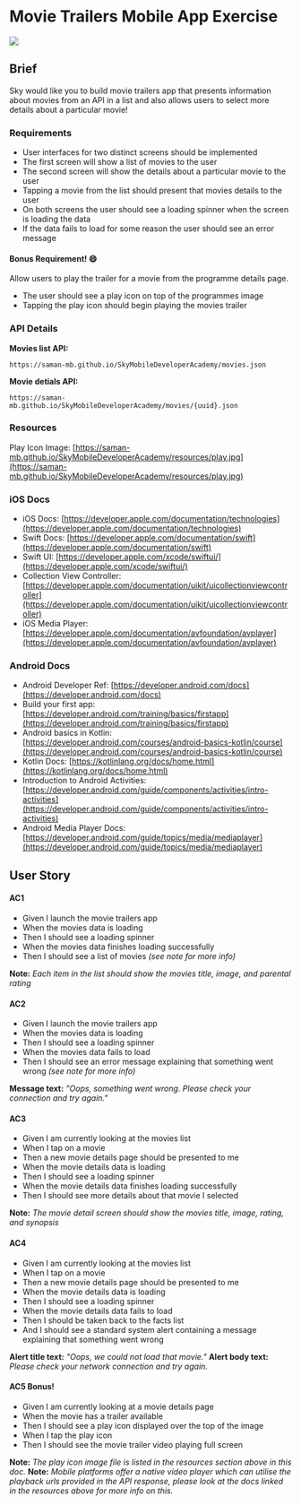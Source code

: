 
# Movie Trailers Mobile App Exercise

![](https://www.latestfreestuff.co.uk/wp-content/uploads/2017/04/Free-Sky-Movie-Worth-£13.99.png)

## Brief

Sky would like you to build movie trailers app that presents information about movies from an API in a list and also allows users to select more details about a particular movie!

### Requirements

- User interfaces for two distinct screens should be implemented
- The first screen will show a list of movies to the user
- The second screen will show the details about a particular movie to the user
- Tapping a movie from the list should present that movies details to the user
- On both screens the user should see a loading spinner when the screen is loading the data
- If the data fails to load for some reason the user should see an error message

#### Bonus Requirement! 😄

Allow users to play the trailer for a movie from the programme details page.
- The user should see a play icon on top of the programmes image
- Tapping the play icon should begin playing the movies trailer

### API Details

**Movies list API:**

`https://saman-mb.github.io/SkyMobileDeveloperAcademy/movies.json`

**Movie detials API:**

`https://saman-mb.github.io/SkyMobileDeveloperAcademy/movies/{uuid}.json`

### Resources 

Play Icon Image: [https://saman-mb.github.io/SkyMobileDeveloperAcademy/resources/play.jpg](https://saman-mb.github.io/SkyMobileDeveloperAcademy/resources/play.jpg)

### iOS Docs

- iOS Docs: [https://developer.apple.com/documentation/technologies](https://developer.apple.com/documentation/technologies)
- Swift Docs: [https://developer.apple.com/documentation/swift](https://developer.apple.com/documentation/swift)
- Swift UI: [https://developer.apple.com/xcode/swiftui/](https://developer.apple.com/xcode/swiftui/)
- Collection View Controller: [https://developer.apple.com/documentation/uikit/uicollectionviewcontroller](https://developer.apple.com/documentation/uikit/uicollectionviewcontroller)
- iOS Media Player: [https://developer.apple.com/documentation/avfoundation/avplayer](https://developer.apple.com/documentation/avfoundation/avplayer)

### Android Docs

- Android Developer Ref: [https://developer.android.com/docs](https://developer.android.com/docs)
- Build your first app: [https://developer.android.com/training/basics/firstapp](https://developer.android.com/training/basics/firstapp)
- Android basics in Kotlin: [https://developer.android.com/courses/android-basics-kotlin/course](https://developer.android.com/courses/android-basics-kotlin/course)
- Kotlin Docs: [https://kotlinlang.org/docs/home.html](https://kotlinlang.org/docs/home.html)
- Introduction to Android Activities: [https://developer.android.com/guide/components/activities/intro-activities](https://developer.android.com/guide/components/activities/intro-activities)
- Android Media Player Docs: [https://developer.android.com/guide/topics/media/mediaplayer](https://developer.android.com/guide/topics/media/mediaplayer)


## User Story

#### AC1
- Given I launch the movie trailers app
- When the movies data is loading
- Then I should see a loading spinner
- When the movies data finishes loading successfully
- Then I should see a list of movies *(see note for more info)*

**Note:** *Each item in the list should show the movies title, image, and parental rating*

#### AC2
- Given I launch the movie trailers app
- When the movies data is loading
- Then I should see a loading spinner
- When the movies data fails to load
- Then I should see an error message explaining that something went wrong *(see note for more info)*

**Message text:** *"Oops, something went wrong. Please check your connection and try again."*

#### AC3
- Given I am currently looking at the movies list
- When I tap on a movie
- Then a new movie details page should be presented to me
- When the movie details data is loading
- Then I should see a loading spinner
- When the movie details data finishes loading successfully
- Then I should see more details about that movie I selected

**Note:** *The movie detail screen should show the movies title, image, rating, and synopsis*

#### AC4
- Given I am currently looking at the movies list
- When I tap on a movie
- Then a new movie details page should be presented to me
- When the movie details data is loading
- Then I should see a loading spinner
- When the movie details data fails to load
- Then I should be taken back to the facts list
- And I should see a standard system alert containing a message explaining that something went wrong

**Alert title text:** *"Oops, we could not load that movie."*
**Alert body text:** *Please check your network connection and try again.*

#### AC5 Bonus!
- Given I am currently looking at a movie details page
- When the movie has a trailer available
- Then I should see a play icon displayed over the top of the image
- When I tap the play icon
- Then I should see the movie trailer video playing full screen

**Note:** *The play icon image file is listed in the resources section above in this doc.*
**Note:** *Mobile platforms offer a native video player which can utilise the playback urls provided in the API response, please look at the docs linked in the resources above for more info on this.*
